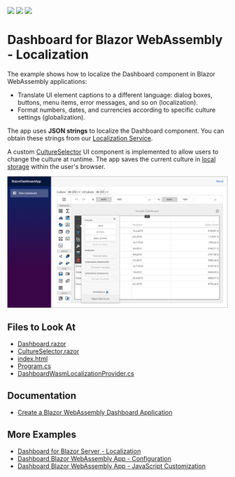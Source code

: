 <!-- default badges list -->
![](https://img.shields.io/endpoint?url=https://codecentral.devexpress.com/api/v1/VersionRange/419774191/21.2.3%2B)
[![](https://img.shields.io/badge/Open_in_DevExpress_Support_Center-FF7200?style=flat-square&logo=DevExpress&logoColor=white)](https://supportcenter.devexpress.com/ticket/details/T1039192)
[![](https://img.shields.io/badge/📖_How_to_use_DevExpress_Examples-e9f6fc?style=flat-square)](https://docs.devexpress.com/GeneralInformation/403183)
<!-- default badges end -->
# Dashboard for Blazor WebAssembly - Localization

The example shows how to localize the Dashboard component in Blazor WebAssembly applications:

- Translate UI element captions to a different language: dialog boxes, buttons, menu items, error messages, and so on (localization).
- Format numbers, dates, and currencies according to specific culture settings (globalization).

The app uses **JSON strings** to localize the Dashboard component. You can obtain these strings from our [Localization Service](https://docs.devexpress.com/LocalizationService/16235/localization-service).

A custom [CultureSelector](./CS/BlazorDashboardApp/Client/Components/CultureSelector.razor) UI component is implemented to allow users to change the culture at runtime. The app saves the current culture in [local storage](https://www.w3schools.com/html/html5_webstorage.asp) within the user's browser.

![blazor-localized-dashboard](img/blazor-localized-dashboard.png)

<!-- default file list -->
## Files to Look At

* [Dashboard.razor](./CS/BlazorDashboardApp/Client/Pages/Dashboard.razor)
* [CultureSelector.razor](./CS/BlazorDashboardApp/Client/Components/CultureSelector.razor)
* [index.html](./CS/BlazorDashboardApp/Client/wwwroot/index.html#L18-L27)
* [Program.cs](./CS/BlazorDashboardApp/Client/Program.cs)
* [DashboardWasmLocalizationProvider.cs](./CS/BlazorDashboardApp/Client/DashboardWasmLocalizationProvider.cs)
<!-- default file list end -->

## Documentation

- [Create a Blazor WebAssembly Dashboard Application](https://docs.devexpress.com/Dashboard/401892?v=21.1)

## More Examples

- [Dashboard for Blazor Server - Localization](https://github.com/DevExpress-Examples/dashboard-blazor-server-localization)
- [Dashboard Blazor WebAssembly App - Configuration](https://github.com/DevExpress-Examples/dashboard-blazor-webassembly-configuration)
- [Dashboard Blazor WebAssembly App - JavaScript Customization](https://github.com/DevExpress-Examples/dashboard-blazor-webassembly-js-customization)

